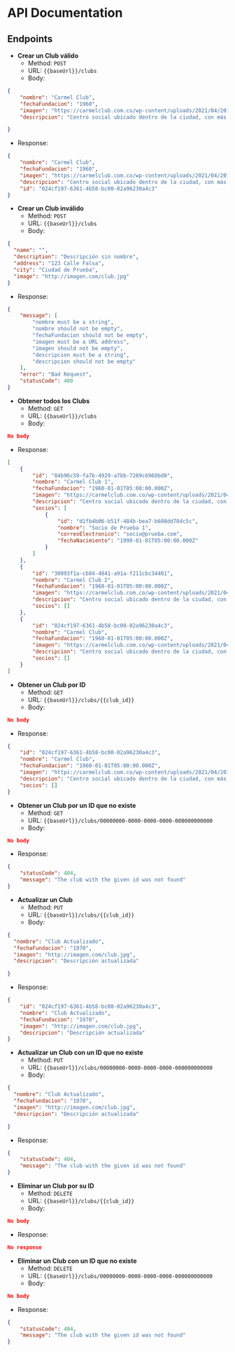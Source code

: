 # API Documentation
## Endpoints
- **Crear un Club válido**
  - Method: `POST`
  - URL: `{{baseUrl}}/clubs`
  - Body:

```json
{
    "nombre": "Carmel Club",
    "fechaFundacion": "1960",
    "imagen": "https://carmelclub.com.co/wp-content/uploads/2021/04/20191115_193817-1-800x550.jpg",
    "descripcion": "Centro social ubicado dentro de la ciudad, con más de 60 años de funcionamiento."

}
```
  - Response:

```json
{
    "nombre": "Carmel Club",
    "fechaFundacion": "1960",
    "imagen": "https://carmelclub.com.co/wp-content/uploads/2021/04/20191115_193817-1-800x550.jpg",
    "descripcion": "Centro social ubicado dentro de la ciudad, con más de 60 años de funcionamiento.",
    "id": "024cf197-6361-4b58-bc00-02a96230a4c3"
}
```

- **Crear un Club inválido**
  - Method: `POST`
  - URL: `{{baseUrl}}/clubs`
  - Body:

```json
{
  "name": "",
  "description": "Descripción sin nombre",
  "address": "123 Calle Falsa",
  "city": "Ciudad de Prueba",
  "image": "http://imagen.com/club.jpg"
}
```
  - Response:

```json
{
    "message": [
        "nombre must be a string",
        "nombre should not be empty",
        "fechaFundacion should not be empty",
        "imagen must be a URL address",
        "imagen should not be empty",
        "descripcion must be a string",
        "descripcion should not be empty"
    ],
    "error": "Bad Request",
    "statusCode": 400
}
```

- **Obtener todos los Clubs**
  - Method: `GET`
  - URL: `{{baseUrl}}/clubs`
  - Body:

```json
No body
```
  - Response:

```json
[
    {
        "id": "84b96c59-fa7b-4929-a7bb-7289c6960bd0",
        "nombre": "Carmel Club 1",
        "fechaFundacion": "1960-01-01T05:00:00.000Z",
        "imagen": "https://carmelclub.com.co/wp-content/uploads/2021/04/20191115_193817-1-800x550.jpg",
        "descripcion": "Centro social ubicado dentro de la ciudad, con más de 60 años de funcionamiento.",
        "socios": [
            {
                "id": "d1fb4b06-b51f-484b-bea7-b608dd704c5c",
                "nombre": "Socio de Prueba 1",
                "correoElectronico": "socio@prueba.com",
                "fechaNacimiento": "1990-01-01T05:00:00.000Z"
            }
        ]
    },
    {
        "id": "30093f1a-cb84-4841-a91a-f211cbc34401",
        "nombre": "Carmel Club 2",
        "fechaFundacion": "1960-01-01T05:00:00.000Z",
        "imagen": "https://carmelclub.com.co/wp-content/uploads/2021/04/20191115_193817-1-800x550.jpg",
        "descripcion": "Centro social ubicado dentro de la ciudad, con más de 60 años de funcionamiento.",
        "socios": []
    },
    {
        "id": "024cf197-6361-4b58-bc00-02a96230a4c3",
        "nombre": "Carmel Club",
        "fechaFundacion": "1960-01-01T05:00:00.000Z",
        "imagen": "https://carmelclub.com.co/wp-content/uploads/2021/04/20191115_193817-1-800x550.jpg",
        "descripcion": "Centro social ubicado dentro de la ciudad, con más de 60 años de funcionamiento.",
        "socios": []
    }
]
```

- **Obtener un Club por ID**
  - Method: `GET`
  - URL: `{{baseUrl}}/clubs/{{club_id}}`
  - Body:

```json
No body
```
  - Response:

```json
{
    "id": "024cf197-6361-4b58-bc00-02a96230a4c3",
    "nombre": "Carmel Club",
    "fechaFundacion": "1960-01-01T05:00:00.000Z",
    "imagen": "https://carmelclub.com.co/wp-content/uploads/2021/04/20191115_193817-1-800x550.jpg",
    "descripcion": "Centro social ubicado dentro de la ciudad, con más de 60 años de funcionamiento.",
    "socios": []
}
```

- **Obtener un Club por un ID que no existe**
  - Method: `GET`
  - URL: `{{baseUrl}}/clubs/00000000-0000-0000-0000-000000000000`
  - Body:

```json
No body
```
  - Response:

```json
{
    "statusCode": 404,
    "message": "The club with the given id was not found"
}
```

- **Actualizar un Club**
  - Method: `PUT`
  - URL: `{{baseUrl}}/clubs/{{club_id}}`
  - Body:

```json
{
  "nombre": "Club Actualizado",
  "fechaFundacion": "1970",
  "imagen": "http://imagen.com/club.jpg",
  "descripcion": "Descripción actualizada"

}
```
  - Response:

```json
{
    "id": "024cf197-6361-4b58-bc00-02a96230a4c3",
    "nombre": "Club Actualizado",
    "fechaFundacion": "1970",
    "imagen": "http://imagen.com/club.jpg",
    "descripcion": "Descripción actualizada"
}
```

- **Actualizar un Club con un ID que no existe**
  - Method: `PUT`
  - URL: `{{baseUrl}}/clubs/00000000-0000-0000-0000-000000000000`
  - Body:

```json
{
  "nombre": "Club Actualizado",
  "fechaFundacion": "1970",
  "imagen": "http://imagen.com/club.jpg",
  "descripcion": "Descripción actualizada"

}
```
  - Response:

```json
{
    "statusCode": 404,
    "message": "The club with the given id was not found"
}
```

- **Eliminar un Club por su ID**
  - Method: `DELETE`
  - URL: `{{baseUrl}}/clubs/{{club_id}}`
  - Body:

```json
No body
```
  - Response:

```json
No response
```

- **Eliminar un Club con un ID que no existe**
  - Method: `DELETE`
  - URL: `{{baseUrl}}/clubs/00000000-0000-0000-0000-000000000000`
  - Body:

```json
No body
```
  - Response:

```json
{
    "statusCode": 404,
    "message": "The club with the given id was not found"
}
```

